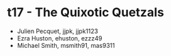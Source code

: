 # t17 - The Quixotic Quetzals

*  Julien Pecquet, jjpk, jjpk1123
*  Ezra Huston, ehuston, ezzz49
*  Michael Smith, msmith91, mas9311
